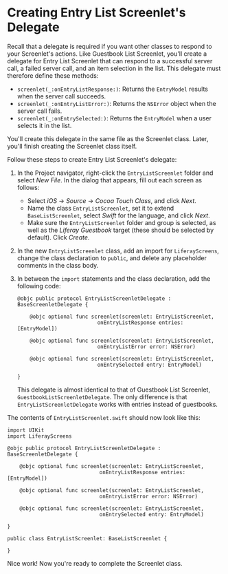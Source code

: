 # Creating Entry List Screenlet's Delegate

Recall that a delegate is required if you want other classes to respond to your 
Screenlet's actions. Like Guestbook List Screenlet, you'll create a delegate for 
Entry List Screenlet that can respond to a successful server call, a failed 
server call, and an item selection in the list. This delegate must therefore 
define these methods: 

-   `screenlet(_:onEntryListResponse:)`: Returns the `EntryModel` results when 
    the server call succeeds. 
-   `screenlet(_:onEntryListError:)`: Returns the `NSError` object when the 
    server call fails. 
-   `screenlet(_:onEntrySelected:)`: Returns the `EntryModel` when a user 
    selects it in the list. 

You'll create this delegate in the same file as the Screenlet class. Later, 
you'll finish creating the Screenlet class itself. 

Follow these steps to create Entry List Screenlet's delegate: 

1.  In the Project navigator, right-click the `EntryListScreenlet` folder and 
    select *New File*. In the dialog that appears, fill out each screen as 
    follows: 

    - Select *iOS* &rarr; *Source* &rarr; *Cocoa Touch Class*, and click *Next*. 
    - Name the class `EntryListScreenlet`, set it to extend `BaseListScreenlet`, 
      select *Swift* for the language, and click *Next*. 
    - Make sure the `EntryListScreenlet` folder and group is selected, as well 
      as the *Liferay Guestbook* target (these should be selected by default). 
      Click *Create*. 

2.  In the new `EntryListScreenlet` class, add an import for `LiferayScreens`, 
    change the class declaration to `public`, and delete any placeholder 
    comments in the class body. 

3.  In between the `import` statements and the class declaration, add the 
    following code: 

        @objc public protocol EntryListScreenletDelegate : BaseScreenletDelegate {

            @objc optional func screenlet(screenlet: EntryListScreenlet,
                                  onEntryListResponse entries: [EntryModel])

            @objc optional func screenlet(screenlet: EntryListScreenlet,
                                  onEntryListError error: NSError)

            @objc optional func screenlet(screenlet: EntryListScreenlet,
                                  onEntrySelected entry: EntryModel)

        }

    This delegate is almost identical to that of Guestbook List Screenlet, 
    `GuestbookListScreenletDelegate`. The only difference is that 
    `EntryListScreenletDelegate` works with entries instead of guestbooks. 

The contents of `EntryListScreenlet.swift` should now look like this: 

    import UIKit
    import LiferayScreens

    @objc public protocol EntryListScreenletDelegate : BaseScreenletDelegate {

        @objc optional func screenlet(screenlet: EntryListScreenlet,
                                  onEntryListResponse entries: [EntryModel])

        @objc optional func screenlet(screenlet: EntryListScreenlet,
                                  onEntryListError error: NSError)

        @objc optional func screenlet(screenlet: EntryListScreenlet,
                                  onEntrySelected entry: EntryModel)

    }

    public class EntryListScreenlet: BaseListScreenlet {

    }

Nice work! Now you're ready to complete the Screenlet class. 

